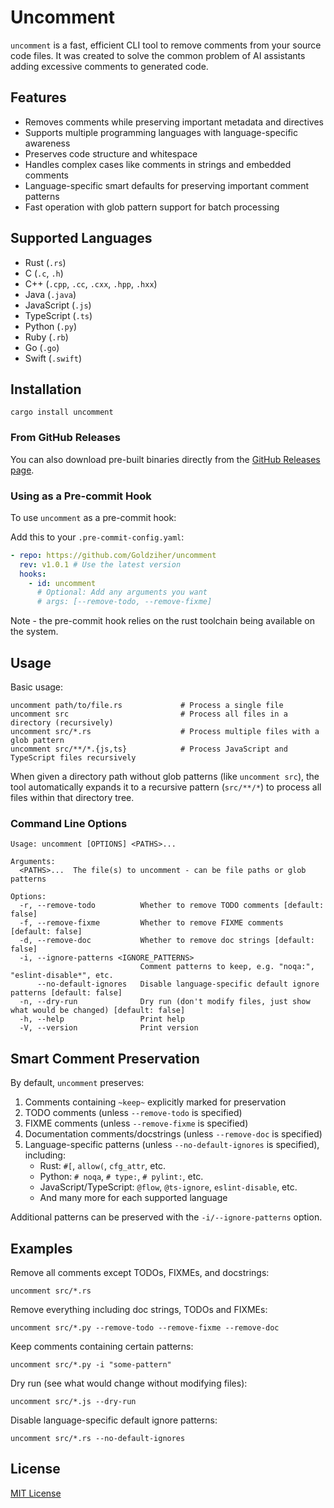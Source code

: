 # Uncomment

`uncomment` is a fast, efficient CLI tool to remove comments from your source code files.
It was created to solve the common problem of AI assistants adding excessive comments to generated code.

## Features

- Removes comments while preserving important metadata and directives
- Supports multiple programming languages with language-specific awareness
- Preserves code structure and whitespace
- Handles complex cases like comments in strings and embedded comments
- Language-specific smart defaults for preserving important comment patterns
- Fast operation with glob pattern support for batch processing

## Supported Languages

- Rust (`.rs`)
- C (`.c`, `.h`)
- C++ (`.cpp`, `.cc`, `.cxx`, `.hpp`, `.hxx`)
- Java (`.java`)
- JavaScript (`.js`)
- TypeScript (`.ts`)
- Python (`.py`)
- Ruby (`.rb`)
- Go (`.go`)
- Swift (`.swift`)

## Installation

```shell
cargo install uncomment
```

### From GitHub Releases

You can also download pre-built binaries directly from the [GitHub Releases page](https://github.com/Goldziher/uncomment/releases).

### Using as a Pre-commit Hook

To use `uncomment` as a pre-commit hook:

Add this to your `.pre-commit-config.yaml`:

```yaml
- repo: https://github.com/Goldziher/uncomment
  rev: v1.0.1 # Use the latest version
  hooks:
    - id: uncomment
      # Optional: Add any arguments you want
      # args: [--remove-todo, --remove-fixme]
```

Note - the pre-commit hook relies on the rust toolchain being available on the system.

## Usage

Basic usage:

```shell
uncomment path/to/file.rs             # Process a single file
uncomment src                         # Process all files in a directory (recursively)
uncomment src/*.rs                    # Process multiple files with a glob pattern
uncomment src/**/*.{js,ts}            # Process JavaScript and TypeScript files recursively
```

When given a directory path without glob patterns (like `uncomment src`), the tool automatically expands it to a recursive pattern (`src/**/*`) to process all files within that directory tree.

### Command Line Options

```shell
Usage: uncomment [OPTIONS] <PATHS>...

Arguments:
  <PATHS>...  The file(s) to uncomment - can be file paths or glob patterns

Options:
  -r, --remove-todo          Whether to remove TODO comments [default: false]
  -f, --remove-fixme         Whether to remove FIXME comments [default: false]
  -d, --remove-doc           Whether to remove doc strings [default: false]
  -i, --ignore-patterns <IGNORE_PATTERNS>
                             Comment patterns to keep, e.g. "noqa:", "eslint-disable*", etc.
      --no-default-ignores   Disable language-specific default ignore patterns [default: false]
  -n, --dry-run              Dry run (don't modify files, just show what would be changed) [default: false]
  -h, --help                 Print help
  -V, --version              Print version
```

## Smart Comment Preservation

By default, `uncomment` preserves:

1. Comments containing `~keep~` explicitly marked for preservation
2. TODO comments (unless `--remove-todo` is specified)
3. FIXME comments (unless `--remove-fixme` is specified)
4. Documentation comments/docstrings (unless `--remove-doc` is specified)
5. Language-specific patterns (unless `--no-default-ignores` is specified), including:
   - Rust: `#[`, `allow(`, `cfg_attr`, etc.
   - Python: `# noqa`, `# type:`, `# pylint:`, etc.
   - JavaScript/TypeScript: `@flow`, `@ts-ignore`, `eslint-disable`, etc.
   - And many more for each supported language

Additional patterns can be preserved with the `-i/--ignore-patterns` option.

## Examples

Remove all comments except TODOs, FIXMEs, and docstrings:

```shell
uncomment src/*.rs
```

Remove everything including doc strings, TODOs and FIXMEs:

```shell
uncomment src/*.py --remove-todo --remove-fixme --remove-doc
```

Keep comments containing certain patterns:

```shell
uncomment src/*.py -i "some-pattern"
```

Dry run (see what would change without modifying files):

```shell
uncomment src/*.js --dry-run
```

Disable language-specific default ignore patterns:

```shell
uncomment src/*.rs --no-default-ignores
```

## License

[MIT License](LICENSE)
